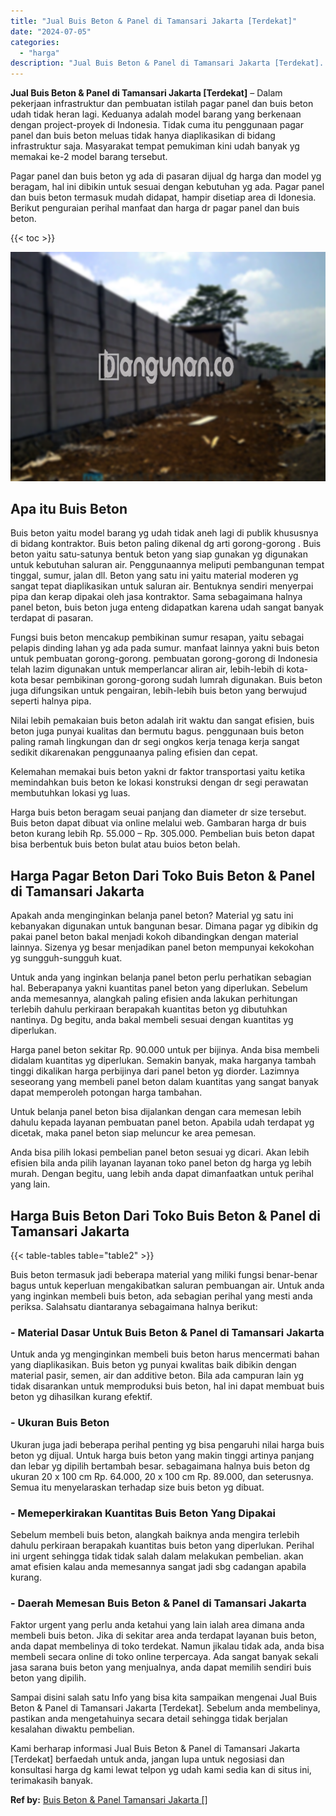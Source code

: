 ```yaml
---
title: "Jual Buis Beton & Panel di Tamansari Jakarta [Terdekat]"
date: "2024-07-05"
categories: 
  - "harga"
description: "Jual Buis Beton & Panel di Tamansari Jakarta [Terdekat]. Kami berharap informasi Jual Buis Beton & Panel di Tamansari Jakarta [Terdekat] berfaedah untuk an..."
---
```


**Jual Buis Beton & Panel di Tamansari Jakarta \[Terdekat\]** – Dalam pekerjaan infrastruktur dan pembuatan istilah pagar panel dan buis beton udah tidak heran lagi. Keduanya adalah model barang yang berkenaan dengan project-proyek di Indonesia. Tidak cuma itu penggunaan pagar panel dan buis beton meluas tidak hanya diaplikasikan di bidang infrastruktur saja. Masyarakat tempat pemukiman kini udah banyak yg memakai ke-2 model barang tersebut.

Pagar panel dan buis beton yg ada di pasaran dijual dg harga dan model yg beragam, hal ini dibikin untuk sesuai dengan kebutuhan yg ada. Pagar panel dan buis beton termasuk mudah didapat, hampir disetiap area di Idonesia. Berikut penguraian perihal manfaat dan harga dr pagar panel dan buis beton.

{{< toc >}}

![Jual Buis Beton & Panel di Tamansari Jakarta [Terdekat]](/images/jual-panel-buis-beton-murah-48.png)

## Apa itu Buis Beton

Buis beton yaitu model barang yg udah tidak aneh lagi di publik khususnya di bidang kontraktor. Buis beton paling dikenal dg arti gorong-gorong . Buis beton yaitu satu-satunya bentuk beton yang siap gunakan yg digunakan untuk kebutuhan saluran air. Penggunaannya meliputi pembangunan tempat tinggal, sumur, jalan dll. Beton yang satu ini yaitu material moderen yg sangat tepat diaplikasikan untuk saluran air. Bentuknya sendiri menyerpai pipa dan kerap dipakai oleh jasa kontraktor. Sama sebagaimana halnya panel beton, buis beton juga enteng didapatkan karena udah sangat banyak terdapat di pasaran.

Fungsi buis beton mencakup pembikinan sumur resapan, yaitu sebagai pelapis dinding lahan yg ada pada sumur. manfaat lainnya yakni buis beton untuk pembuatan gorong-gorong. pembuatan gorong-gorong di Indonesia telah lazim digunakan untuk memperlancar aliran air, lebih-lebih di kota-kota besar pembikinan gorong-gorong sudah lumrah digunakan. Buis beton juga difungsikan untuk pengairan, lebih-lebih buis beton yang berwujud seperti halnya pipa.

Nilai lebih pemakaian buis beton adalah irit waktu dan sangat efisien, buis beton juga punyai kualitas dan bermutu bagus. penggunaan buis beton paling ramah lingkungan dan dr segi ongkos kerja tenaga kerja sangat sedikit dikarenakan penggunaanya paling efisien dan cepat.

Kelemahan memakai buis beton yakni dr faktor transportasi yaitu ketika memindahkan buis beton ke lokasi konstruksi dengan dr segi perawatan membutuhkan lokasi yg luas.

Harga buis beton beragam seuai panjang dan diameter dr size tersebut. Buis beton dapat dibuat via online melalui web. Gambaran harga dr buis beton kurang lebih Rp. 55.000 – Rp. 305.000. Pembelian buis beton dapat bisa berbentuk buis beton bulat atau buios beton belah.

## Harga Pagar Beton Dari Toko Buis Beton & Panel di Tamansari Jakarta

Apakah anda menginginkan belanja panel beton? Material yg satu ini kebanyakan digunakan untuk bangunan besar. Dimana pagar yg dibikin dg pakai panel beton bakal menjadi kokoh dibandingkan dengan material lainnya. Sizenya yg besar menjadikan panel beton mempunyai kekokohan yg sungguh-sungguh kuat.

Untuk anda yang inginkan belanja panel beton perlu perhatikan sebagian hal. Beberapanya yakni kuantitas panel beton yang diperlukan. Sebelum anda memesannya, alangkah paling efisien anda lakukan perhitungan terlebih dahulu perkiraan berapakah kuantitas beton yg dibutuhkan nantinya. Dg begitu, anda bakal membeli sesuai dengan kuantitas yg diperlukan.

Harga panel beton sekitar Rp. 90.000 untuk per bijinya. Anda bisa membeli didalam kuantitas yg diperlukan. Semakin banyak, maka harganya tambah tinggi dikalikan harga perbijinya dari panel beton yg diorder. Lazimnya seseorang yang membeli panel beton dalam kuantitas yang sangat banyak dapat memperoleh potongan harga tambahan.

Untuk belanja panel beton bisa dijalankan dengan cara memesan lebih dahulu kepada layanan pembuatan panel beton. Apabila udah terdapat yg dicetak, maka panel beton siap meluncur ke area pemesan.

Anda bisa pilih lokasi pembelian panel beton sesuai yg dicari. Akan lebih efisien bila anda pilih layanan layanan toko panel beton dg harga yg lebih murah. Dengan begitu, uang lebih anda dapat dimanfaatkan untuk perihal yang lain.

## Harga Buis Beton Dari Toko Buis Beton & Panel di Tamansari Jakarta

{{< table-tables table="table2" >}}

Buis beton termasuk jadi beberapa material yang miliki fungsi benar-benar bagus untuk keperluan mengakibatkan saluran pembuangan air. Untuk anda yang inginkan membeli buis beton, ada sebagian perihal yang mesti anda periksa. Salahsatu diantaranya sebagaimana halnya berikut:

### \- Material Dasar Untuk Buis Beton & Panel di Tamansari Jakarta

Untuk anda yg menginginkan membeli buis beton harus mencermati bahan yang diaplikasikan. Buis beton yg punyai kwalitas baik dibikin dengan material pasir, semen, air dan additive beton. Bila ada campuran lain yg tidak disarankan untuk memproduksi buis beton, hal ini dapat membuat buis beton yg dihasilkan kurang efektif.

### \- Ukuran Buis Beton

Ukuran juga jadi beberapa perihal penting yg bisa pengaruhi nilai harga buis beton yg dijual. Untuk harga buis beton yang makin tinggi artinya panjang dan lebar yg dipilih bertambah besar. sebagaimana halnya buis beton dg ukuran 20 x 100 cm Rp. 64.000, 20 x 100 cm Rp. 89.000, dan seterusnya. Semua itu menyelaraskan terhadap size buis beton yg dibuat.

### \- Memeperkirakan Kuantitas Buis Beton Yang Dipakai

Sebelum membeli buis beton, alangkah baiknya anda mengira terlebih dahulu perkiraan berapakah kuantitas buis beton yang diperlukan. Perihal ini urgent sehingga tidak tidak salah dalam melakukan pembelian. akan amat efisien kalau anda memesannya sangat jadi sbg cadangan apabila kurang.

### \- Daerah Memesan Buis Beton & Panel di Tamansari Jakarta

Faktor urgent yang perlu anda ketahui yang lain ialah area dimana anda membeli buis beton. Jika di sekitar area anda terdapat layanan buis beton, anda dapat membelinya di toko terdekat. Namun jikalau tidak ada, anda bisa membeli secara online di toko online terpercaya. Ada sangat banyak sekali jasa sarana buis beton yang menjualnya, anda dapat memilih sendiri buis beton yang dipilih.

Sampai disini salah satu Info yang bisa kita sampaikan mengenai Jual Buis Beton & Panel di Tamansari Jakarta \[Terdekat\]. Sebelum anda membelinya, pastikan anda mengetahuinya secara detail sehingga tidak berjalan kesalahan diwaktu pembelian.

Kami berharap informasi Jual Buis Beton & Panel di Tamansari Jakarta \[Terdekat\] berfaedah untuk anda, jangan lupa untuk negosiasi dan konsultasi harga dg kami lewat telpon yg udah kami sedia kan di situs ini, terimakasih banyak.

**Ref by:** [Buis Beton & Panel Tamansari Jakarta []](https://id.wikipedia.org/wiki/Buis)
